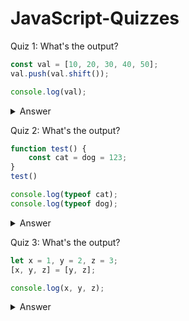 # JavaScript-Quizzes

Quiz 1: What's the output? 

```JavaScript
const val = [10, 20, 30, 40, 50];
val.push(val.shift());

console.log(val);
``` 
<details>
<summary>Answer</summary>
Let's break it 

<code style="white-space:nowrap;">shift()</code> removes the first element and returns the removed element.

<code style="white-space:nowrap;">push()</code> adds the elements at the end of the array and returns the new length of the array 

<code style="white-space:nowrap;">val.shift()</code> -> removes 10
<code style="white-space:nowrap;">val.push(10)</code> -> 10 back to array's end

Output: [20, 30, 40, 10]

Answer Credit - [Shan Shah](https://twitter.com/codewithshan)

</details>

Quiz 2: What's the output? 

```JavaScript
function test() {
    const cat = dog = 123;
}
test()

console.log(typeof cat);
console.log(typeof dog);
``` 

<details>
<summary>Answer</summary>
The code start execution from invoked <code style="white-space:nowrap;">"test"</code> function. so in <code style="white-space:nowrap;">"test"</code> function, first <code style="white-space:nowrap;">123</code> assigned to <code style="white-space:nowrap;">dog</code> varibale and then the new value of <code style="white-space:nowrap;">dog</code> is assigned to <code style="white-space:nowrap;">cat</code> both value are <code style="white-space:nowrap;">123</code>.
<br/>
<br/>
Now if we <code style="white-space:nowrap;">console.log(typeof cat);</code> it should be <code style="white-space:nowrap;">undefined.</code> because cat is explicity declred with 'const' keyword which makes it local variable and if the execution of function end the local memory vanished.
<br/>
<br/>
<code style="white-space:nowrap;">console.log(typeof dog);</code> → In this line of code should print a <code style="white-space:nowrap;">number</code> because <code style="white-space:nowrap;">dog</code> variable is not explicity declared in the test function. So this becomes a global variable. And global variable can access anywhere. So the output should be <code style="white-space:nowrap;">undefined and number</code>

Answer Credit - [Haroon Hayat](https://twitter.com/hanohayat)

</details>

Quiz 3: What's the output? 

```JavaScript
let x = 1, y = 2, z = 3;
[x, y, z] = [y, z];

console.log(x, y, z);
``` 

<details>
<summary>Answer</summary>
<code style="white-space:nowrap;">let x = 1, y = 2, z = 3;</code> → This line store x = 1, y = 2 and z = 3 in memory. 
<br/>
<code style="white-space:nowrap;">[x, y, z] = [y, z];</code> → In this like if JavaSScript look square brackets on the lift side of assignment operator "=". Then it will inderstand that it is not array but it it destracturing. 

1. So the value of y which is 2 is assign to x. 
2. Then the value of z which is 3 is assign to y.
3. And there is nothing which is assign to z. So the value of z is undefined. 

<code style="white-space:nowrap;">console.log(x, y, z);</code> → So answer is 2, 3, undefined

Answer Credit - [Haroon Hayat](https://twitter.com/hanohayat)
</details>